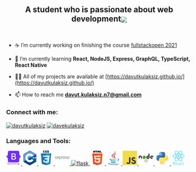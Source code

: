 <h2 align="center">A student who is passionate about web development<img align="center" src="https://media.giphy.com/media/ZeLcIBH7lKfLOkaBRH/giphy.gif" width="50px"></h2>
<div align="center">
  <img align="center" width="50%" alt="" src="https://media.giphy.com/media/l0HlMmCTZsADKuIWQ/giphy.gif"/>
</div>

- ☕ I’m currently working on finishing the course [fullstackopen 2021](https://fullstackopen.com/en/)

- :hammer: I’m currently learning **React, NodeJS, Express, GraphQL, TypeScript, React Native**

- 👨‍💻 All of my projects are available at [https://davutkulaksiz.github.io/](https://davutkulaksiz.github.io/)

- 📫 How to reach me **davut.kulaksiz.n7@gmail.com**

<h3 align="left">Connect with me:</h3>
<p align="left">
<a href="https://linkedin.com/in/davutkulaksiz" target="blank"><img align="center" src="https://cdn.jsdelivr.net/npm/simple-icons@3.0.1/icons/github.svg" alt="davutkulaksiz" height="30" width="40" /></a>
<a href="https://instagram.com/davekulaksiz" target="blank"><img align="center" src="https://cdn.jsdelivr.net/npm/simple-icons@3.0.1/icons/instagram.svg" alt="davekulaksiz" height="30" width="40" /></a>
</p>

<h3 align="left">Languages and Tools:</h3>
<p align="left"> <a href="https://getbootstrap.com" target="_blank"> <img src="https://raw.githubusercontent.com/devicons/devicon/master/icons/bootstrap/bootstrap-plain-wordmark.svg" alt="bootstrap" width="40" height="40"/> </a> <a href="https://www.w3schools.com/cpp/" target="_blank"> <img src="https://raw.githubusercontent.com/devicons/devicon/master/icons/cplusplus/cplusplus-original.svg" alt="cplusplus" width="40" height="40"/> </a> <a href="https://www.w3schools.com/css/" target="_blank"> <img src="https://raw.githubusercontent.com/devicons/devicon/master/icons/css3/css3-original-wordmark.svg" alt="css3" width="40" height="40"/> </a> <a href="https://expressjs.com" target="_blank"> <img src="https://raw.githubusercontent.com/devicons/devicon/master/icons/express/express-original-wordmark.svg" alt="express" width="40" height="40"/> </a> <a href="https://flask.palletsprojects.com/" target="_blank"> <img src="https://www.vectorlogo.zone/logos/pocoo_flask/pocoo_flask-icon.svg" alt="flask" width="40" height="40"/> </a> <a href="https://www.w3.org/html/" target="_blank"> <img src="https://raw.githubusercontent.com/devicons/devicon/master/icons/html5/html5-original-wordmark.svg" alt="html5" width="40" height="40"/> </a> <a href="https://www.java.com" target="_blank"> <img src="https://raw.githubusercontent.com/devicons/devicon/master/icons/java/java-original.svg" alt="java" width="40" height="40"/> </a> <a href="https://developer.mozilla.org/en-US/docs/Web/JavaScript" target="_blank"> <img src="https://raw.githubusercontent.com/devicons/devicon/master/icons/javascript/javascript-original.svg" alt="javascript" width="40" height="40"/> </a> <a href="https://nodejs.org" target="_blank"> <img src="https://raw.githubusercontent.com/devicons/devicon/master/icons/nodejs/nodejs-original-wordmark.svg" alt="nodejs" width="40" height="40"/> </a> <a href="https://www.python.org" target="_blank"> <img src="https://raw.githubusercontent.com/devicons/devicon/master/icons/python/python-original.svg" alt="python" width="40" height="40"/> </a> <a href="https://reactjs.org/" target="_blank"> <img src="https://raw.githubusercontent.com/devicons/devicon/master/icons/react/react-original-wordmark.svg" alt="react" width="40" height="40"/> </a> </p>
